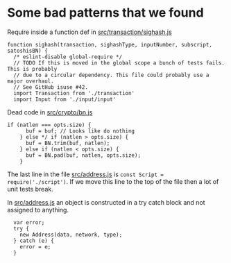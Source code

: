 # Some bad patterns that we found

Require inside a function def in [src/transaction/sighash.js](https://github.com/the-bitcoin-token/BitcoinSource/blob/master/src/transaction/sighash.js#L139)

```
function sighash(transaction, sighashType, inputNumber, subscript, satoshisBN) {
  /* eslint-disable global-require */
  // TODO If this is moved in the global scope a bunch of tests fails. This is probably
  // due to a circular dependency. This file could probably use a major overhaul.
  // See GitHub isuse #42.
  import Transaction from './transaction'
  import Input from './input/input'
```

Dead code in [src/crypto/bn.js](https://github.com/the-bitcoin-token/BitcoinSource/pull/75/files#diff-7318cf02df7fd57cc2392bffec7369adR79)

```
if (natlen === opts.size) {
      buf = buf; // Looks like do nothing
    } else */ if (natlen > opts.size) {
      buf = BN.trim(buf, natlen);
    } else if (natlen < opts.size) {
      buf = BN.pad(buf, natlen, opts.size);
    }
```

The last line in the file [src/address.js](https://github.com/the-bitcoin-token/BitcoinSource/pull/80/files#diff-d388968ff4f0a9adeade95ac380637d2R650) is `const Script = require('./script')`. If we move this line to the top of the file then a lot of unit tests break.

In [src/address.js](https://github.com/the-bitcoin-token/BitcoinSource/pull/80/files#diff-d388968ff4f0a9adeade95ac380637d2R514) an object is constructed in a try catch block and not assigned to anything.

```
  var error;
  try {
    new Address(data, network, type);
  } catch (e) {
    error = e;
  }
```
